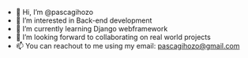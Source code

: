 - 👋 Hi, I’m @pascagihozo
- 👀 I’m interested in Back-end development
- 🌱 I’m currently learning Django webframework
- 💞️ I’m looking forward to collaborating on real world projects
- 📫 You can reachout to me using my email: pascagihozo@gmail.com

<!---
pascagihozo/pascagihozo is a ✨ special ✨ repository because its `README.md` (this file) appears on your GitHub profile.
You can click the Preview link to take a look at your changes.
--->
